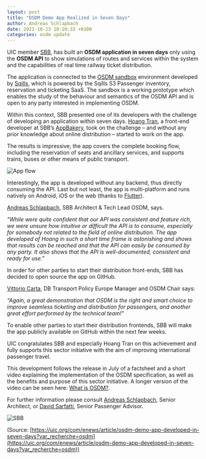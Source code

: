```yaml
---
layout: post
title: "OSDM Demo App Realized in Seven Days"
author: Andreas Schlapbach
date: 2021-10-23 10:20:33 +0100
categories: osdm update
---
```


UIC member [SBB](https://www.sbb.ch), has built an **OSDM application in seven days** only using the **OSDM API** to show simulations of routes and services within the system and the capabilities of real time railway ticket distribution.

The application is connected to the [OSDM sandbox](https://osdm.io/tools/sandbox/) environment developed by [Sqills](https://sqills.com), which is powered by the Sqills S3 Passenger inventory, reservation and ticketing SaaS. The sandbox is a working prototype which enables the study of the behaviour and semantics of the OSDM API and is open to any party interested in implementing OSDM.  

Within this context, SBB presented one of its developers with the challenge of developing an application within seven days. [Hoang Tran](https://www.linkedin.com/in/hoang-tran-388200195/), a front-end developer at SBB’s [AppBakery](https://appbakery.medium.com/), took on the challenge – and without any prior knowledge about online distribution – started to work on the app.

The results is impressive; the app covers the complete booking flow, including the reservation of seats and ancillary services, and supports trains, buses or other means of public transport.

![App flow](https://osdm.io/images/blog/osdm-app-flow.gif)

Interestingly, the app is developed without any backend, thus directly consuming the API. Last but not least, the app is multi-platform and runs natively on Android, iOS or the web (thanks to [Flutter](https://flutter.dev/)).

[Andreas Schlapbach](https://www.linkedin.com/in/andreas-schlapbach/), SBB Architect & Tech Lead OSDM, says.

  *"While were quite confident that our API was consistent and feature rich, we were unsure how intuitive or difficult the API is to consume, especially for somebody not related to the field of online distribution. The app developed of Hoang in such a short time frame is astonishing and shows that results can be reached and that the API can easily be consumed by any party. It also shows that the API is well-documented, consistent and ready for use."*

In order for other parties to start their distribution front-ends, SBB has decided to open source the app on GitHub.

[Vittorio Carta](https://www.linkedin.com/in/vittorio-carta-mba-0b90b728/), DB Transport Policy Europe Manager and OSDM Chair says:

  *“Again, a great demonstration that OSDM is the right and smart choice to improve seamless ticketing and distribution for passengers, and another great effort performed by the technical team!”*

To enable other parties to start their distribution frontends, SBB will make the app publicly available on GitHub within the next few weeks.

UIC congratulates SBB and especially Hoang Tran on this achievement and fully supports this sector initiative with the aim of improving international passenger travel. 

This development follows the release in July of a factsheet and a short video explaining the implementation of the OSDM specification, as well as the benefits and purpose of this sector initiative. A longer version of the video can be seen here: [What is OSDM?](https://youtu.be/TVxQdq8nMAI).

For further information please consult [Andreas Schlapbach](https://www.linkedin.com/in/andreas-schlapbach/), Senior Architect, or [David Sarfatti](https://www.linkedin.com/in/dsarfatti/), Senior Passenger Advisor.

![SBB](https://osdm.io/images/logo/SBB-logo.png)


(Source: [https://uic.org/com/enews/article/osdm-demo-app-developed-in-seven-days?var_recherche=osdm](https://uic.org/com/enews/article/osdm-demo-app-developed-in-seven-days?var_recherche=osdm))